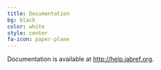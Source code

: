 ```yaml
---
title: Documentation
bg: black
color: white
style: center
fa-icon: paper-plane
---
```


Documentation is available at <http://help.jabref.org>.
